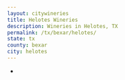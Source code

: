 ```yaml
---
layout: citywineries
title: Helotes Wineries
description: Wineries in Helotes, TX
permalink: /tx/bexar/helotes/
state: tx
county: bexar
city: helotes
---
```

-
